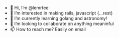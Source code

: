 - 👋 Hi, I’m @lemrtee
- 👀 I’m interested in making rails, javascript {...rest}
- 🌱 I’m currently learning golang and astronomy!
- 💞️ I’m looking to collaborate on anything meaninful 
- 📫 How to reach me? Easily on email

<!---
lemrtee/lemrtee is a ✨ special ✨ repository because its `README.md` (this file) appears on your GitHub profile.
You can click the Preview link to take a look at your changes.
--->
